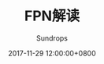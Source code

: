 ---
layout:     post
title:      "FPN解读"
csdn-url:   "https://blog.csdn.net/u013010889/article/details/78658135"
date:       2017-11-29 12:00:00+0800
author:     "Sundrops"
header-img: "img/home-bg-faye.png"
catalog: true
tags:
    - instance segmentation
    - detection
---